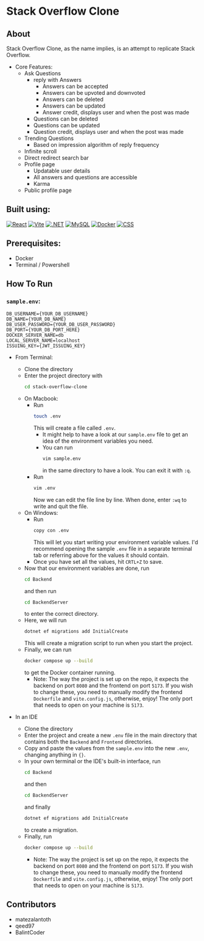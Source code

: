 # Stack Overflow Clone

## About
Stack Overflow Clone, as the name implies, is an attempt to replicate Stack Overflow.
- Core Features:
  - Ask Questions
    - reply with Answers
      - Answers can be accepted
      - Answers can be upvoted and downvoted
      - Answers can be deleted
      - Answers can be updated
      - Answer credit, displays user and when the post was made
    - Questions can be deleted
    - Questions can be updated
    - Question credit, displays user and when the post was made
  - Trending Questions
    - Based on impression algorithm of reply frequency
  - Infinite scroll
  - Direct redirect search bar
  - Profile page
    - Updatable user details
    - All answers and questions are accessible
    - Karma
  - Public profile page

## Built using:
<p align="left">
  <a href="https://react.dev/" target="_blank"><img src="https://img.shields.io/badge/React-61DAFB?style=for-the-badge&logo=react&logoColor=white" alt="React"/></a>
  <a href="https://vitejs.dev/" target="_blank"><img src="https://img.shields.io/badge/Vite-646CFF?style=for-the-badge&logo=vite&logoColor=white" alt="Vite"/></a>
  <a href="https://dotnet.microsoft.com/en-us/" target="_blank"><img src="https://img.shields.io/badge/.NET-512BD4?style=for-the-badge&logo=dotnet&logoColor=white" alt=".NET"/></a>
  <a href="https://www.mysql.com/" target="_blank"><img src="https://img.shields.io/badge/MySQL-4479A1?style=for-the-badge&logo=mysql&logoColor=white" alt="MySQL"/></a>
  <a href="https://www.docker.com/" target="_blank"><img src="https://img.shields.io/badge/Docker-2496ED?style=for-the-badge&logo=docker&logoColor=white" alt="Docker"/></a>
  <a href="https://developer.mozilla.org/en-US/docs/Web/CSS" target="_blank"><img src="https://img.shields.io/badge/CSS-1572B6?style=for-the-badge&logo=css3&logoColor=white" alt="CSS"/></a>
</p>


## Prerequisites: 
- Docker
- Terminal / Powershell

## How To Run

### `sample.env`: 
```
DB_USERNAME={YOUR_DB_USERNAME}
DB_NAME={YOUR_DB_NAME}
DB_USER_PASSWORD={YOUR_DB_USER_PASSWORD}
DB_PORT={YOUR_DB_PORT_HERE}
DOCKER_SERVER_NAME=db
LOCAL_SERVER_NAME=localhost
ISSUING_KEY={JWT_ISSUING_KEY}
```

- From Terminal:
  - Clone the directory
  - Enter the project directory with 
    ```bash
    cd stack-overflow-clone
    ```
  - On Macbook:
    - Run 
      ```bash
      touch .env
      ``` 
      This will create a file called `.env`.
      - It might help to have a look at our `sample.env` file to get an idea of the environment variables you need.
      - You can run 
        ```bash
        vim sample.env
        ``` 
        in the same directory to have a look. You can exit it with `:q`.
    - Run 
      ```bash
      vim .env
      ``` 
      Now we can edit the file line by line. When done, enter `:wq` to write and quit the file.
  - On Windows:
    - Run 
      ```bash
      copy con .env
      ``` 
      This will let you start writing your environment variable values. I'd recommend opening the sample `.env` file in a separate terminal tab or referring above for the values it should contain.
    - Once you have set all the values, hit `CRTL+Z` to save.
  - Now that our environment variables are done, run 
    ```bash
    cd Backend
    ``` 
    and then run 
    ```bash
    cd BackendServer
    ``` 
    to enter the correct directory.
  - Here, we will run 
    ```bash
    dotnet ef migrations add InitialCreate
    ``` 
    This will create a migration script to run when you start the project.
  - Finally, we can run 
    ```bash
    docker compose up --build
    ``` 
    to get the Docker container running.
    - Note: The way the project is set up on the repo, it expects the backend on port `8080` and the frontend on port `5173`. If you wish to change these, you need to manually modify the frontend `Dockerfile` and `vite.config.js`, otherwise, enjoy! The only port that needs to open on your machine is `5173`.

- In an IDE
  - Clone the directory
  - Enter the project and create a new `.env` file in the main directory that contains both the `Backend` and `Frontend` directories.
  - Copy and paste the values from the `sample.env` into the new `.env`, changing anything in `{}`.
  - In your own terminal or the IDE's built-in interface, run 
    ```bash
    cd Backend
    ``` 
    and then 
    ```bash
    cd BackendServer
    ``` 
    and finally 
    ```bash
    dotnet ef migrations add InitialCreate
    ``` 
    to create a migration.
  - Finally, run 
    ```bash
    docker compose up --build
    ```
    - Note: The way the project is set up on the repo, it expects the backend on port `8080` and the frontend on port `5173`. If you wish to change these, you need to manually modify the frontend `Dockerfile` and `vite.config.js`, otherwise, enjoy! The only port that needs to open on your machine is `5173`.

## Contributors
- matezalantoth
- qeed97
- BalintCoder
